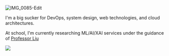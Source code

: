 ![IMG_0085-Edit](https://user-images.githubusercontent.com/37283437/203468920-67b56724-b8f5-4e71-94c6-cdd053ea93d3.png)

I'm a big sucker for DevOps, system design, web technologies, and cloud architectures.

At school, I'm currently researching ML/AI/XAI services under the guidance of [Professor Liu](https://users.encs.concordia.ca/~liu)

![](https://komarev.com/ghpvc/?username=aaanh)
